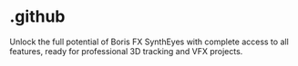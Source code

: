 # .github
Unlock the full potential of Boris FX SynthEyes with complete access to all features, ready for professional 3D tracking and VFX projects.
